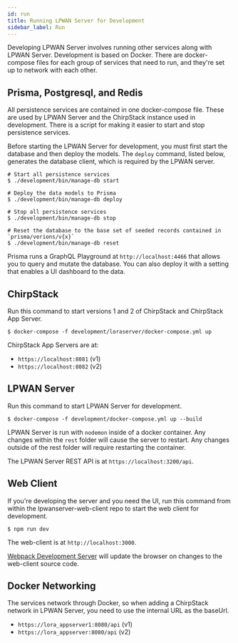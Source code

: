 ```yaml
---
id: run
title: Running LPWAN Server for Development
sidebar_label: Run
---
```


Developing LPWAN Server involves running other services along with LPWAN Server.
Development is based on Docker.  There are docker-compose files for each
group of services that need to run, and they're set up to network
with each other.

## Prisma, Postgresql, and Redis
All persistence services are contained in one docker-compose file.  These are used
by LPWAN Server and the ChirpStack instance used in development.
There is a script for making it easier to start and stop persistence services.

Before starting the LPWAN Server for development, you must first start the database
and then deploy the models.  The `deploy` command, listed below, generates the database
client, which is required by the LPWAN server.

```
# Start all persistence services
$ ./development/bin/manage-db start

# Deploy the data models to Prisma
$ ./development/bin/manage-db deploy

# Stop all persistence services
$ ./development/bin/manage-db stop

# Reset the database to the base set of seeded records contained in `prisma/verions/v{x}`
$ ./development/bin/manage-db reset
```

Prisma runs a GraphQL Playground at `http://localhost:4466` that allows you
to query and mutate the database.  You can also deploy it with a setting that enables
a UI dashboard to the data.

## ChirpStack

Run this command to start versions 1 and 2 of ChirpStack and ChirpStack App Server.

```
$ docker-compose -f development/loraserver/docker-compose.yml up
```

ChirpStack App Servers are at:

- `https://localhost:8081` (v1)
- `https://localhost:8082` (v2)

## LPWAN Server

Run this command to start LPWAN Server for development.

```
$ docker-compose -f development/docker-compose.yml up --build
```

LPWAN Server is run with `nodemon` inside of a docker container.  Any
changes within the `rest` folder will cause the server to restart.
Any changes outside of the rest folder will require restarting the container.

The LPWAN Server REST API is at `https://localhost:3200/api`.

## Web Client

If you're developing the server and you need the UI, run this command from within
the lpwanserver-web-client repo to start the web client for development.

```
$ npm run dev
```

The web-client is at `http://localhost:3000`.

[Webpack Development Server](https://github.com/webpack/webpack-dev-server)
will update the browser on changes to the web-client source code.

## Docker Networking

The services network through Docker, so when adding a ChirpStack network in LPWAN Server,
you need to use the internal URL as the baseUrl.

- `https://lora_appserver1:8080/api` (v1)
- `https://lora_appserver:8080/api` (v2)
